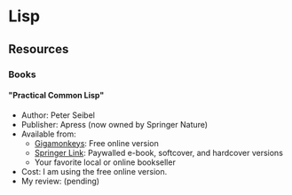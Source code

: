 # Lisp



## Resources

### Books

#### "Practical Common Lisp"

- Author: Peter Seibel
- Publisher: Apress (now owned by Springer Nature)
- Available from:
    - [Gigamonkeys](https://gigamonkeys.com/book/): Free online version
    - [Springer Link](https://link.springer.com/book/10.1007/978-1-4302-0017-8): Paywalled e-book, softcover, and hardcover versions
    - Your favorite local or online bookseller
- Cost: I am using the free online version.
- My review: (pending)
